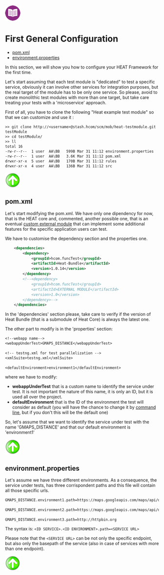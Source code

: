 [![Back to Table Of Contents][leftArrow]](../readme.md)

<a name="generalConfiguration"></a>
# First General Configuration

  * [pom.xml](#single_mode_firstConf_pom)
  * [environment.properties](#single_mode_firstConf_environments)

In this section, we will show you how to configure your HEAT Framework for the first time.

Let's start assuming that each test module is "dedicated" to test a specific service, obviously it can involve other services for integration purposes, but the real target of the module has to be only one service. So please, avoid to create monolithic test modules with more than one target, but take care treating your tests with a 'microservice' approach.


First of all, you have to clone the following "Heat example test module" so that we can customize and use it :

```
>> git clone http://<username>@stash.hcom/scm/mob/heat-testmodule.git testModule
>> cd testModule/
>> ll
total 16
-rw-r--r--  1 user  AA\BB   599B Mar 31 11:12 environment.properties
-rw-r--r--  1 user  AA\BB   3.6K Mar 31 11:12 pom.xml
drwxr-xr-x  5 user  AA\BB   170B Mar 31 11:12 rules
drwxr-xr-x  4 user  AA\BB   136B Mar 31 11:12 src
```

[![Back to the Top Of Page][upArrow]](#generalConfiguration)

<a name="single_mode_firstConf_pom"></a>
## pom.xml

Let's start modifying the pom.xml.
We have only one dipendency for now, that is the HEAT core and, commented, another possible one, that is an eventual [custom external module](readme_extmodule.md) that can implement some additional features for the specific application users can test.

We have to customise the dependency section and the properties one.

```xml
    <dependencies>
        <dependency>
            <groupId>hcom.funcTest</groupId>
            <artifactId>Heat-Bundle</artifactId>
            <version>1.0.14</version>
        </dependency>
        <!--<dependency>
            <groupId>hcom.funcTest</groupId>
            <artifactId>EXTERNAL MODULE</artifactId>
            <version>1.0</version>
        </dependency>-->
    </dependencies>
```
In the 'dependencies' section please, take care to verify if the version of Heat Bundle (that is a submodule of Heat Core) is always the latest one.

The other part to modify is in the 'properties' section:

```
<!--webapp name-->
<webappUnderTest>GMAPS_DISTANCE</webappUnderTest>

<!-- testng.xml for test parallelization -->
<xmlSuite>testng.xml</xmlSuite>

<defaultEnvironment>environment1</defaultEnvironment>
```
where we have to modify:

*  **webappUnderTest** that is a custom name to identify the service under test. It is not important the nature of this name, it is only an ID, but it is used all over the project.
*  **defaultEnvironment** that is the ID of the environment the test will consider as default (you will have the chance to change it by [command line](commandline.md), but if you don't this will be the default one)

So, let's assume that we want to identify the service under test with the name 'GMAPS_DISTANCE' and that our default environment is 'environment1'

[![Back to the Top Of Page][upArrow]](#generalConfiguration)

<a name="single_mode_firstConf_environments"></a>
## environment.properties

Let's assume we have three different environments. As a consequence, the service under tests, has three corrispondent paths and this file will contain all those specific urls.

```
GMAPS_DISTANCE.environment1.path=https://maps.googleapis.com/maps/api/distancematrix

GMAPS_DISTANCE.environment2.path=https://maps.googleapis.com/maps/api/distancematrix

GMAPS_DISTANCE.environment3.path=http://httpbin.org
```

The syntax is: `<ID SERVICE>.<ID ENVIRONMENT>.path=<SERVICE URL>`

Please note that the `<SERVICE URL>` can be not only the specific endpoint, but also only the basepath of the service (also in case of services with more than one endpoint).

[![Back to the Top Of Page][upArrow]](#generalConfiguration)


[upArrow]: img/UpArrow.png
[leftArrow]: img/LeftArrow.png